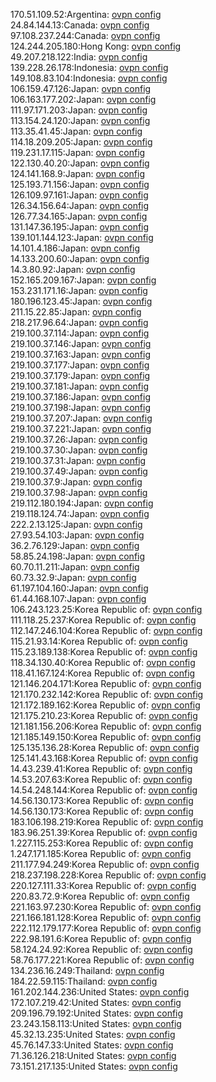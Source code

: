 170.51.109.52:Argentina: [ovpn config](vpn/170_51_109_52.ovpn)  
24.84.144.13:Canada: [ovpn config](vpn/24_84_144_13.ovpn)  
97.108.237.244:Canada: [ovpn config](vpn/97_108_237_244.ovpn)  
124.244.205.180:Hong Kong: [ovpn config](vpn/124_244_205_180.ovpn)  
49.207.218.122:India: [ovpn config](vpn/49_207_218_122.ovpn)  
139.228.26.178:Indonesia: [ovpn config](vpn/139_228_26_178.ovpn)  
149.108.83.104:Indonesia: [ovpn config](vpn/149_108_83_104.ovpn)  
106.159.47.126:Japan: [ovpn config](vpn/106_159_47_126.ovpn)  
106.163.177.202:Japan: [ovpn config](vpn/106_163_177_202.ovpn)  
111.97.171.203:Japan: [ovpn config](vpn/111_97_171_203.ovpn)  
113.154.24.120:Japan: [ovpn config](vpn/113_154_24_120.ovpn)  
113.35.41.45:Japan: [ovpn config](vpn/113_35_41_45.ovpn)  
114.18.209.205:Japan: [ovpn config](vpn/114_18_209_205.ovpn)  
119.231.17.115:Japan: [ovpn config](vpn/119_231_17_115.ovpn)  
122.130.40.20:Japan: [ovpn config](vpn/122_130_40_20.ovpn)  
124.141.168.9:Japan: [ovpn config](vpn/124_141_168_9.ovpn)  
125.193.71.156:Japan: [ovpn config](vpn/125_193_71_156.ovpn)  
126.109.97.161:Japan: [ovpn config](vpn/126_109_97_161.ovpn)  
126.34.156.64:Japan: [ovpn config](vpn/126_34_156_64.ovpn)  
126.77.34.165:Japan: [ovpn config](vpn/126_77_34_165.ovpn)  
131.147.36.195:Japan: [ovpn config](vpn/131_147_36_195.ovpn)  
139.101.144.123:Japan: [ovpn config](vpn/139_101_144_123.ovpn)  
14.101.4.186:Japan: [ovpn config](vpn/14_101_4_186.ovpn)  
14.133.200.60:Japan: [ovpn config](vpn/14_133_200_60.ovpn)  
14.3.80.92:Japan: [ovpn config](vpn/14_3_80_92.ovpn)  
152.165.209.167:Japan: [ovpn config](vpn/152_165_209_167.ovpn)  
153.231.171.16:Japan: [ovpn config](vpn/153_231_171_16.ovpn)  
180.196.123.45:Japan: [ovpn config](vpn/180_196_123_45.ovpn)  
211.15.22.85:Japan: [ovpn config](vpn/211_15_22_85.ovpn)  
218.217.96.64:Japan: [ovpn config](vpn/218_217_96_64.ovpn)  
219.100.37.114:Japan: [ovpn config](vpn/219_100_37_114.ovpn)  
219.100.37.146:Japan: [ovpn config](vpn/219_100_37_146.ovpn)  
219.100.37.163:Japan: [ovpn config](vpn/219_100_37_163.ovpn)  
219.100.37.177:Japan: [ovpn config](vpn/219_100_37_177.ovpn)  
219.100.37.179:Japan: [ovpn config](vpn/219_100_37_179.ovpn)  
219.100.37.181:Japan: [ovpn config](vpn/219_100_37_181.ovpn)  
219.100.37.186:Japan: [ovpn config](vpn/219_100_37_186.ovpn)  
219.100.37.198:Japan: [ovpn config](vpn/219_100_37_198.ovpn)  
219.100.37.207:Japan: [ovpn config](vpn/219_100_37_207.ovpn)  
219.100.37.221:Japan: [ovpn config](vpn/219_100_37_221.ovpn)  
219.100.37.26:Japan: [ovpn config](vpn/219_100_37_26.ovpn)  
219.100.37.30:Japan: [ovpn config](vpn/219_100_37_30.ovpn)  
219.100.37.31:Japan: [ovpn config](vpn/219_100_37_31.ovpn)  
219.100.37.49:Japan: [ovpn config](vpn/219_100_37_49.ovpn)  
219.100.37.9:Japan: [ovpn config](vpn/219_100_37_9.ovpn)  
219.100.37.98:Japan: [ovpn config](vpn/219_100_37_98.ovpn)  
219.112.180.194:Japan: [ovpn config](vpn/219_112_180_194.ovpn)  
219.118.124.74:Japan: [ovpn config](vpn/219_118_124_74.ovpn)  
222.2.13.125:Japan: [ovpn config](vpn/222_2_13_125.ovpn)  
27.93.54.103:Japan: [ovpn config](vpn/27_93_54_103.ovpn)  
36.2.76.129:Japan: [ovpn config](vpn/36_2_76_129.ovpn)  
58.85.24.198:Japan: [ovpn config](vpn/58_85_24_198.ovpn)  
60.70.11.211:Japan: [ovpn config](vpn/60_70_11_211.ovpn)  
60.73.32.9:Japan: [ovpn config](vpn/60_73_32_9.ovpn)  
61.197.104.160:Japan: [ovpn config](vpn/61_197_104_160.ovpn)  
61.44.168.107:Japan: [ovpn config](vpn/61_44_168_107.ovpn)  
106.243.123.25:Korea Republic of: [ovpn config](vpn/106_243_123_25.ovpn)  
111.118.25.237:Korea Republic of: [ovpn config](vpn/111_118_25_237.ovpn)  
112.147.246.104:Korea Republic of: [ovpn config](vpn/112_147_246_104.ovpn)  
115.21.93.14:Korea Republic of: [ovpn config](vpn/115_21_93_14.ovpn)  
115.23.189.138:Korea Republic of: [ovpn config](vpn/115_23_189_138.ovpn)  
118.34.130.40:Korea Republic of: [ovpn config](vpn/118_34_130_40.ovpn)  
118.41.167.124:Korea Republic of: [ovpn config](vpn/118_41_167_124.ovpn)  
121.146.204.171:Korea Republic of: [ovpn config](vpn/121_146_204_171.ovpn)  
121.170.232.142:Korea Republic of: [ovpn config](vpn/121_170_232_142.ovpn)  
121.172.189.162:Korea Republic of: [ovpn config](vpn/121_172_189_162.ovpn)  
121.175.210.23:Korea Republic of: [ovpn config](vpn/121_175_210_23.ovpn)  
121.181.156.206:Korea Republic of: [ovpn config](vpn/121_181_156_206.ovpn)  
121.185.149.150:Korea Republic of: [ovpn config](vpn/121_185_149_150.ovpn)  
125.135.136.28:Korea Republic of: [ovpn config](vpn/125_135_136_28.ovpn)  
125.141.43.168:Korea Republic of: [ovpn config](vpn/125_141_43_168.ovpn)  
14.43.239.41:Korea Republic of: [ovpn config](vpn/14_43_239_41.ovpn)  
14.53.207.63:Korea Republic of: [ovpn config](vpn/14_53_207_63.ovpn)  
14.54.248.144:Korea Republic of: [ovpn config](vpn/14_54_248_144.ovpn)  
14.56.130.173:Korea Republic of: [ovpn config](vpn/14_56_130_173.ovpn)  
14.56.130.173:Korea Republic of: [ovpn config](vpn/14_56_130_173.ovpn)  
183.106.198.219:Korea Republic of: [ovpn config](vpn/183_106_198_219.ovpn)  
183.96.251.39:Korea Republic of: [ovpn config](vpn/183_96_251_39.ovpn)  
1.227.115.253:Korea Republic of: [ovpn config](vpn/1_227_115_253.ovpn)  
1.247.171.185:Korea Republic of: [ovpn config](vpn/1_247_171_185.ovpn)  
211.177.94.249:Korea Republic of: [ovpn config](vpn/211_177_94_249.ovpn)  
218.237.198.228:Korea Republic of: [ovpn config](vpn/218_237_198_228.ovpn)  
220.127.111.33:Korea Republic of: [ovpn config](vpn/220_127_111_33.ovpn)  
220.83.72.9:Korea Republic of: [ovpn config](vpn/220_83_72_9.ovpn)  
221.163.97.230:Korea Republic of: [ovpn config](vpn/221_163_97_230.ovpn)  
221.166.181.128:Korea Republic of: [ovpn config](vpn/221_166_181_128.ovpn)  
222.112.179.177:Korea Republic of: [ovpn config](vpn/222_112_179_177.ovpn)  
222.98.191.6:Korea Republic of: [ovpn config](vpn/222_98_191_6.ovpn)  
58.124.24.92:Korea Republic of: [ovpn config](vpn/58_124_24_92.ovpn)  
58.76.177.221:Korea Republic of: [ovpn config](vpn/58_76_177_221.ovpn)  
134.236.16.249:Thailand: [ovpn config](vpn/134_236_16_249.ovpn)  
184.22.59.115:Thailand: [ovpn config](vpn/184_22_59_115.ovpn)  
161.202.144.236:United States: [ovpn config](vpn/161_202_144_236.ovpn)  
172.107.219.42:United States: [ovpn config](vpn/172_107_219_42.ovpn)  
209.196.79.192:United States: [ovpn config](vpn/209_196_79_192.ovpn)  
23.243.158.113:United States: [ovpn config](vpn/23_243_158_113.ovpn)  
45.32.13.235:United States: [ovpn config](vpn/45_32_13_235.ovpn)  
45.76.147.33:United States: [ovpn config](vpn/45_76_147_33.ovpn)  
71.36.126.218:United States: [ovpn config](vpn/71_36_126_218.ovpn)  
73.151.217.135:United States: [ovpn config](vpn/73_151_217_135.ovpn)  
